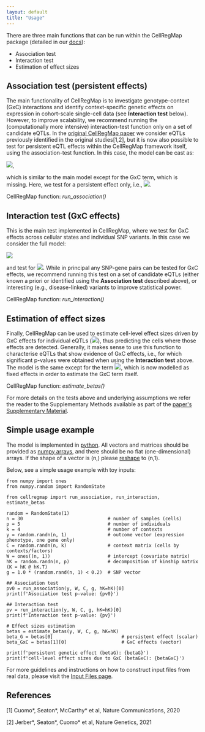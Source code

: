 ```yaml
---
layout: default
title: "Usage"
---
```


There are three main functions that can be run within the CellRegMap package (detailed in our [docs](https://cellregmap.readthedocs.io/)):

* Association test 
* Interaction test
* Estimation of effect sizes

## Association test (persistent effects)
The main functionality of CellRegMap is to investigate genotype-context (GxC) interactions and identify context-specific genetic effects on expression in cohort-scale single-cell data (see **Interaction test** below). 
However, to improve scalability, we recommend running the (computationally more intensive) interaction-test function only on a set of candidate eQTLs. 
In the [original CellRegMap paper](https://www.biorxiv.org/content/10.1101/2021.09.01.458524v1) we consider eQTLs previously identified in the original studies[1,2], but it is now also possible to test for persistent eQTL effects within the CellRegMap framework itself, using the association-test function. 
In this case, the model can be cast as:

<img src="https://render.githubusercontent.com/render/math?math=y = W\alpha %2B g\beta_G %2B c %2B u %2B \epsilon">,

which is similar to the main model except for the GxC term, which is missing. Here, we test for a persistent effect only, i.e., <img src="https://render.githubusercontent.com/render/math?math=\beta_G \neq 0">.

CellRegMap function: _run_association()_

## Interaction test (GxC effects)
This is the main test implemented in CellRegMap, where we test for GxC effects across cellular states and individual SNP variants. 
In this case we consider the full model:

<img src="https://render.githubusercontent.com/render/math?math=y = W\alpha %2B g\beta_G %2B g \odot \beta_{GxC} %2B c %2B u %2B \epsilon"> 

and test for <img src="https://render.githubusercontent.com/render/math?math=\beta_{GxC} \neq 0">.
While in principal any SNP-gene pairs can be tested for GxC effects, we recommend running this test on a set of candidate eQTLs (either known a priori or identified using the **Association test** described above), or interesting (e.g., disease-linked) variants to improve statistical power.

CellRegMap function: _run_interaction()_

## Estimation of effect sizes
Finally, CellRegMap can be used to estimate cell-level effect sizes driven by GxC effects for individual eQTLs (<img src="https://render.githubusercontent.com/render/math?math=\beta_{GxC}">), thus predicting the cells where those effects are detected. 
Generally, it makes sense to use this function to characterise eQTLs that show evidence of GxC effects, i.e., for which significant p-values were obtained when using the **Interaction test** above. 
The model is the same except for the term <img src="https://render.githubusercontent.com/render/math?math=c">, which is now modelled as fixed effects in order to estimate the GxC term itself.

CellRegMap function: _estimate_betas()_

For more details on the tests above and underlying assumptions we refer the reader to the Supplementary Methods available as part of the [paper's Supplementary Material](https://www.biorxiv.org/content/10.1101/2021.09.01.458524v1.supplementary-material).

## Simple usage example

The model is implemented in [python](https://www.python.org).
All vectors and matrices should be provided as [numpy arrays](https://numpy.org/doc/stable/reference/generated/numpy.array.html), and there should be no flat (one-dimensional) arrays. 
If the shape of a vector is (n,) please [reshape](https://numpy.org/doc/stable/reference/generated/numpy.reshape.html) to (n,1).

Below, see a simple usage example with toy inputs:

    from numpy import ones
    from numpy.random import RandomState
    
    from cellregmap import run_association, run_interaction, estimate_betas
    
    random = RandomState(1)
    n = 30                               # number of samples (cells)
    p = 5                                # number of individuals
    k = 4                                # number of contexts
    y = random.randn(n, 1)               # outcome vector (expression phenotype, one gene only)
    C = random.randn(n, k)               # context matrix (cells by contexts/factors)
    W = ones((n, 1))                     # intercept (covariate matrix)
    hK = random.randn(n, p)              # decomposition of kinship matrix (K = hK @ hK.T)
    g = 1.0 * (random.rand(n, 1) < 0.2)  # SNP vector
    
    ## Association test
    pv0 = run_association(y, W, C, g, hK=hK)[0]
    print(f'Association test p-value: {pv0}')
    
    ## Interaction test
    pv = run_interaction(y, W, C, g, hK=hK)[0]
    print(f'Interaction test p-value: {pv}')
    
    # Effect sizes estimation
    betas = estimate_betas(y, W, C, g, hK=hK)
    beta_G = betas[0]                         # persistent effect (scalar)
    beta_GxC = betas[1][0]                    # GxC effects (vector)
    
    print(f'persistent genetic effect (betaG): {betaG}')
    print(f'cell-level effect sizes due to GxC (betaGxC): {betaGxC}')
    

For more guidelines and instructions on how to construct input files from real data, please visit the [Input Files page](https://limix.github.io/CellRegMap/input_files.html).

## References

[1] Cuomo*, Seaton*, McCarthy* et al, Nature Communications, 2020

[2] Jerber*, Seaton*, Cuomo* et al, Nature Genetics, 2021

<!-- ## Downstream analysis (simple simulated data)

## Interpreting the results

## Required dependencies -->

 

